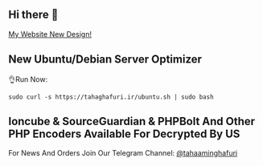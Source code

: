 ## Hi there 👋
[My Website New Design!](https://tahaghafuri.ir/)
## New Ubuntu/Debian Server Optimizer
👌Run Now:<br>
```
sudo curl -s https://tahaghafuri.ir/ubuntu.sh | sudo bash
```
## Ioncube & SourceGuardian & PHPBolt And Other PHP Encoders Available For Decrypted By US
For News And Orders Join Our Telegram Channel: [@tahaaminghafuri](https://t.me/tahaaminghafuri/)
<!--### Best Offer
We Decrypt Any PHP File (IOncube,Zend,SourceGuardian,Plesk, . . .) And Also JS Files,<br>
Reach Me At Telegram:[@tahaghafuri](https://t.me/tahaghafuri/)<br>
### Prices With Discount For Ioncube Decode
| Files   | Price (€) | Price ($) |
|---------|-----------|-----------|
| 1 File  | €4.5      | $5        |
| 2 Files | €9        | $9        |
| 5 Files | €18       | $19.5     |
| 7 Files | €23       | $25       |
### Prices With Discount For SourceGuardian
| Files   | Price (€) | Price ($) |
|---------|-----------|-----------|
| 1 File  | €4        | $4.5      |
| 2 Files | €8        | $8.8      |
| 5 Files | €15       | $17       |
| 7 Files | €20       | $22       |
### Best Offer For PHPBolt And Eval And Plesk
| Files    | Price (€) | Price ($) |
|----------|-----------|-----------|
| 1 File   | €3        | $4        |
| 50 Files | €43       | $46       |
### Best Offer For NodeJS And Javascript And Lua
| Files    | Price (€) | Price ($) |
|----------|-----------|-----------|
| 50 Files | €57       | $60       |
## رمزگشایی فایل های یونکیوب و سورس گاردین و نود جی اس و . . . 
قیمت ها همانند بالا براساس نرخ روز ارز محاسبه می شود.جهت تماس تلگرام:[@tahaghafuri](https://t.me/tahaghafuri/)
-->
